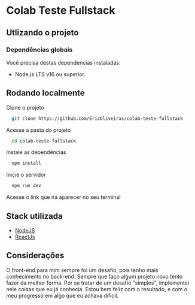# Colab Teste Fullstack

## Utlizando o projeto

### Dependências globais

Você precisa destas dependencias instaladas:

- Node.js LTS v16 ou superior.

## Rodando localmente

Clone o projeto

```bash
  git clone https://github.com/EricOliveiras/colab-teste-fullstack
```

Acesse a pasta do projeto
```bash
  cd colab-teste-fullstack
```

Instale as dependências

```bash
  npm install
```

Inicie o servidor

```bash
  npm run dev
```

Acesse o link que irá aparecer no seu terminal

## Stack utilizada

- [NodeJS](https://nodejs.org/)
- [ReactJs](https://reactjs.org/)

##  Considerações

O front-end para mim sempre foi um desafio, pois tenho mais conhecimento no back-end. Sempre que faço algum projeto novo tento fazer da melhor forma. Por se tratar de um desafio "simples", implementei nele coisas que eu já conhecia. Estou bem feliz com o resultado, e com o meu progresso em algo que eu achava dificil.
